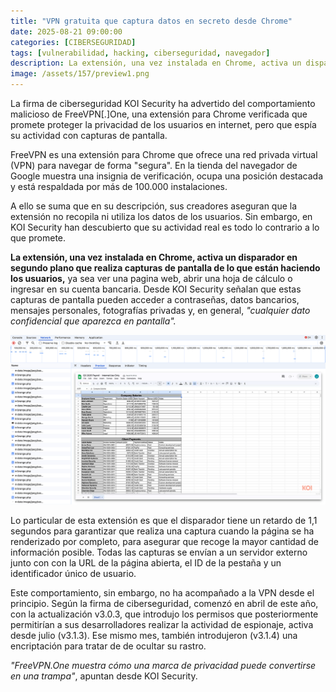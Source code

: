 ```yaml
---
title: "VPN gratuita que captura datos en secreto desde Chrome"
date: 2025-08-21 09:00:00 
categories: [CIBERSEGURIDAD]
tags: [vulnerabilidad, hacking, ciberseguridad, navegador]
description: La extensión, una vez instalada en Chrome, activa un disparador en segundo plano que realiza capturas de pantalla de lo que están haciendo los usuarios.
image: /assets/157/preview1.png
---
```


La firma de ciberseguridad KOI Security ha advertido del comportamiento malicioso de FreeVPN[.]One, una extensión para Chrome verificada que promete proteger la privacidad de los usuarios en internet, pero que espía su actividad con capturas de pantalla.

FreeVPN es una extensión para Chrome que ofrece una red privada virtual (VPN) para navegar de forma "segura". En la tienda del navegador de Google muestra una insignia de verificación, ocupa una posición destacada y está respaldada por más de 100.000 instalaciones.

A ello se suma que en su descripción, sus creadores aseguran que la extensión no recopila ni utiliza los datos de los usuarios. Sin embargo, en KOI Security han descubierto que su actividad real es todo lo contrario a lo que promete.

**La extensión, una vez instalada en Chrome, activa un disparador en segundo plano que realiza capturas de pantalla de lo que están haciendo los usuarios,** ya sea ver una pagina web, abrir una hoja de cálculo o ingresar en su cuenta bancaria. Desde KOI Security señalan que estas capturas de pantalla pueden acceder a contraseñas, datos bancarios, mensajes personales, fotografías privadas y, en general, *"cualquier dato confidencial que aparezca en pantalla".*

![Imagen 01](/assets/157/157-01.png)

Lo particular de esta extensión es que el disparador tiene un retardo de 1,1 segundos para garantizar que realiza una captura cuando la página se ha renderizado por completo, para asegurar que recoge la mayor cantidad de información posible. Todas las capturas se envían a un servidor externo junto con con la URL de la página abierta, el ID de la pestaña y un identificador único de usuario.

Este comportamiento, sin embargo, no ha acompañado a la VPN desde el principio. Según la firma de ciberseguridad, comenzó en abril de este año, con la actualización v3.0.3, que introdujo los permisos que posteriormente permitirían a sus desarrolladores realizar la actividad de espionaje, activa desde julio (v3.1.3). Ese mismo mes, también introdujeron (v3.1.4) una encriptación para tratar de de ocultar su rastro.

*"FreeVPN.One muestra cómo una marca de privacidad puede convertirse en una trampa"*, apuntan desde KOI Security.

